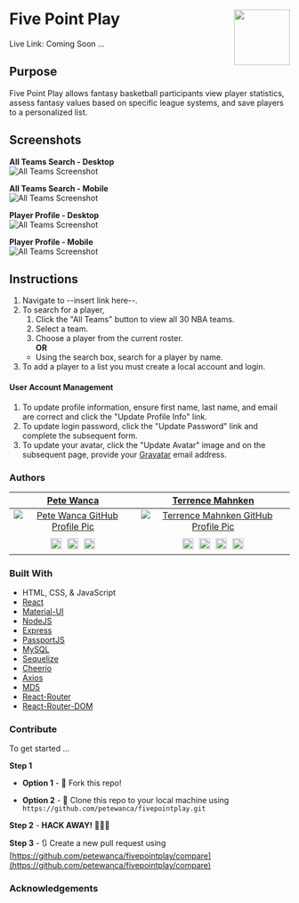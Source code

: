 # Five Point Play <img align="right" width="100" height="100" src="../media/logo.png">
Live Link: Coming Soon ...  
   
## Purpose  
Five Point Play allows fantasy basketball participants view player statistics, assess fantasy values based on specific league systems, and save players to a personalized list.  

## Screenshots  
**All Teams Search - Desktop**  
![All Teams Screenshot](../media/allteams.png?raw=true)  
  
**All Teams Search - Mobile**  
![All Teams Screenshot](../media/allteams-mobile.png?raw=true)  
  
**Player Profile - Desktop**  
![All Teams Screenshot](../media/playerprofile.png?raw=true)  
  
**Player Profile - Mobile**  
![All Teams Screenshot](../media/playerprofile-mobile.png?raw=true)
  
## Instructions  
1. Navigate to --insert link here--.
2. To search for a player,  
   1. Click the "All Teams" button to view all 30 NBA teams.  
   2. Select a team.  
   3. Choose a player from the current roster.  
    **OR**  
   - Using the search box, search for a player by name.  
3. To add a player to a list you must create a local account and login.
#### User Account Management
1. To update profile information, ensure first name, last name, and email are correct and click the "Update Profile Info" link.  
2. To update login password, click the "Update Password" link and complete the subsequent form.  
3. To update your avatar, click the "Update Avatar" image and on the subsequent page, provide your [Gravatar](https://gravatar.com) email address.

### Authors
| <a href="http://petewanca.github.io/portfolio" target="_blank">**Pete Wanca**</a> | <a href="https://terrence.codes" target="_blank">**Terrence Mahnken**</a> |
| :---: | :---: |
| [![Pete Wanca GitHub Profile Pic](https://avatars1.githubusercontent.com/u/31027058?v=3&s=200)](https://github.com/petewanca)    | [![Terrence Mahnken GitHub Profile Pic](https://avatars1.githubusercontent.com/u/25600473?v=3&s=200)](https://github.com/TerrenceMM2) |
| <a href="mailto:petewanca@gmail.com" target="_blank"><img style="padding: 5px;" src="../media/email.png?raw=true" width="20"/></a><a href="https://github.com/petewanca" target="_blank"><img style="padding: 5px;" src="../media/github.png?raw=true" width="20"/></a><a href="https://www.linkedin.com/in/petewanca/" target="_blank"><img style="padding: 5px;" src="../media/linkedin.png?raw=true" width="20"/></a> | <a href="mailto:terrencemm2@gmail.com" target="_blank"><img style="padding: 5px;" src="../media/email.png?raw=true" width="20"/></a><a href="https://github.com/TerrenceMM2" target="_blank"><img style="padding: 5px;" src="../media/github.png?raw=true" width="20"/></a><a href="https://www.linkedin.com/in/terrencemahnken/" target="_blank"><img style="padding: 5px;" src="../media/linkedin.png?raw=true" width="20"/></a><a href="https://twitter.com/TerrenceMahnken" target="_blank"><img style="padding: 5px;" src="../media/twitter.png?raw=true" width="20"/></a>
 
### Built With
- HTML, CSS, & JavaScript
- [React](https://reactjs.org/)
- [Material-UI](https://material-ui.com/)
- [NodeJS](https://nodejs.org/en/)
- [Express](https://www.npmjs.com/package/express)
- [PassportJS](http://www.passportjs.org/)
- [MySQL](https://www.mysql.com/)
- [Sequelize](https://www.npmjs.com/package/sequelize)
- [Cheerio](https://www.npmjs.com/package/cheerio)
- [Axios](https://www.npmjs.com/package/axios)
- [MD5](https://www.npmjs.com/package/md5)
- [React-Router](https://www.npmjs.com/package/react-router)
- [React-Router-DOM](https://www.npmjs.com/package/react-router-dom)

### Contribute  

To get started ...

**Step 1**

- **Option 1** - 🍴 Fork this repo!

- **Option 2** - 👯 Clone this repo to your local machine using `https://github.com/petewanca/fivepointplay.git`

**Step 2** - **HACK AWAY!** 🔨🔨🔨

**Step 3** - 🔃 Create a new pull request using [https://github.com/petewanca/fivepointplay/compare](https://github.com/petewanca/fivepointplay/compare)  

### Acknowledgements  

